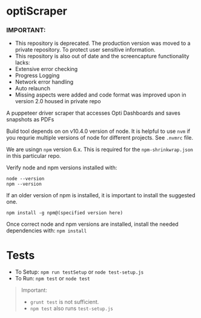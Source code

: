 # optiScraper
### IMPORTANT: 
- This repository is deprecated. The production version was moved to a private repository. To protect user sensitive information.
- This repository is also out of date and the screencapture functionality lacks: 
 - Extensive error checking
 - Progress Logging
 - Network error handling
 - Auto relaunch
- Missing aspects were added and code format was improved upon in version 2.0 housed in private repo
            

A puppeteer driver scraper that accesses Opti Dashboards and saves snapshots as PDFs

 Build tool depends on on v10.4.0 version of node. It is helpful to use `nvm` if you requrie multiple versions of node for different projects. See `.nvmrc` file. 

 We are usingn `npm` version 6.x. This is required for the `npm-shrinkwrap.json` in this particular repo.

 Verify node and npm versions installed with:

``` 
node --version
npm --version 
```

If an older version of npm is installed, it is important to install the suggested one.

``` 
npm install -g npm@(specified version here) 
```
Once correct node and npm versions are installed, install the needed dependencies with:
`npm install`
# Tests

- To Setup: `npm run testSetup` or `node test-setup.js`
- To Run: `npm test` or `node test`
> Important: 
> - `grunt test` is not sufficient.
> - `npm test` also runs `test-setup.js`

